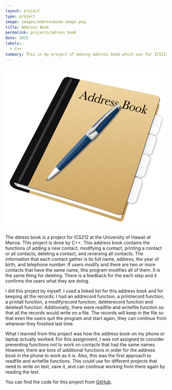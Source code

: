 ```yaml
---
layout: project
type: project
image: images/addressbook-image.png
title: Address Book
permalink: projects/adress book
date: 2015
labels:
  - C++
summary: This is my project of making address book which was for ICS212.
---
```


<div class="ui small rounded images">
  <img class="ui image" src="../images/addressbook-image.png">
</div>

The ddress book is a project for ICS212 at the University of Hawaii at Manoa.  This project is done by C++.  This address book contains the functions of adding a new contact, modifying a contact, printing a contact or all contacts, deleting a contact, and reversing all contacts.  The information that each contact gather is its full name, address, the year of birth, and telephone number.  If users modify and there are two or more contacts that have the same name, this program modifies all of them.  It is the same thing for deleting.  There is a feedback for the each step and it confirms the users what they are doing.

I did this project by myself.  I used a linked list for this address book and for keeping all the records.  I had an addrecord function, a printrecord function, a printall function, a modifyrecord function, deleterecord function and deleteall function.  Additionally, there were readfile and writefile function so that all the records would write on a file.  The records will keep in the file so that even the users quit the program and start again, they can continue from wherever they finished last time.

What I learned from this project was how the address book on my phone or laptop actually worked.  For this assignment, I was not assigned to consider preventing functions not to work on contacts that had the same names.  However, there are tons of additional functions in order for the address book in the phone to work as it is.  Also, this was the first approach to readfile and writefile functions.  This could use for different projects that need to write on text, save it, and can continue working from there again by reading the text.

You can find the code for this project from [GitHub](https://github.com/minakod/ICS).

